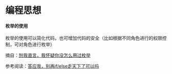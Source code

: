 # 编程思想



#### 枚举的使用

枚举的使用可以简化代码，也可增加代码的安全（比如根据不同角色进行的权限控制，可对角色进行枚举）

摘自：[恕我直言，我怀疑你没怎么用过枚举](https://www.bilibili.com/read/cv5140736)

参考阅读：[答应我，别再if/else走天下了可以吗](https://www.bilibili.com/read/cv4257620?from=articleDetail)




